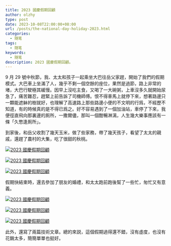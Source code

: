 ```yaml
---
title: 2023 國慶假期回顧
author: olzhy
type: post
date: 2023-10-08T22:00:00+08:00
url: /posts/the-national-day-holiday-2023.html
categories:
  - 随笔
tags:
  - 随笔
keywords:
  - 随笔
description: 2023 國慶假期回顧。
---
```


9 月 29 號中秋節，我、太太和孩子一起乘坐大巴往岳父家趕，開始了我們的假期模式。大巴車上坐滿了人，幾乎不剩一個空餘的座位，果然是過節，路上非常的堵，大巴行駛極其緩慢。因早上沒吃主食，又喝了一大碗粥，上車沒多久就開始尿急了，痛苦難忍，趕緊上前告訴了司機師傅。恨不得車馬上就停下來，想著路邊只一顆能遮躰的樹就好，也理解了高速路上那些路邊小便的不文明的行爲，不經歷不知道，有的時候真的是不得已爲之。好不容易遇到了一個加油站，車停了下來，我便徑直飛向那裏邊的厠所，一撒爾儘，那叫一個酣暢淋漓，人生幾大樂事應該有一條「久憋逢厠所」。

到家後，和岳父收割了幾天玉米，做了些家務，帶了幾天孩子，看望了太太的親戚，還趕了農村的大集，吃了很甜的秋桃。

[![2023 國慶假期回顧](https://olzhy.github.io/static/images/uploads/2023/10/the-national-day-holiday-2023-01.jpg#center)](https://raw.githubusercontent.com/olzhy/blog-images/main/2023/the-national-day-holiday-2023-01.jpg)

[![2023 國慶假期回顧](https://olzhy.github.io/static/images/uploads/2023/10/the-national-day-holiday-2023-02.jpg#center)](https://raw.githubusercontent.com/olzhy/blog-images/main/2023/the-national-day-holiday-2023-02.jpg)

[![2023 國慶假期回顧](https://olzhy.github.io/static/images/uploads/2023/10/the-national-day-holiday-2023-03.jpg#center)](https://raw.githubusercontent.com/olzhy/blog-images/main/2023/the-national-day-holiday-2023-03.jpg)

假期快結束時，還去參加了朋友的婚禮，和太太跑前跑後幫了一些忙，匆忙又有意義。

[![2023 國慶假期回顧](https://olzhy.github.io/static/images/uploads/2023/10/the-national-day-holiday-2023-04.jpg#center)](https://raw.githubusercontent.com/olzhy/blog-images/main/2023/the-national-day-holiday-2023-04.jpg)

[![2023 國慶假期回顧](https://olzhy.github.io/static/images/uploads/2023/10/the-national-day-holiday-2023-05.jpg#center)](https://raw.githubusercontent.com/olzhy/blog-images/main/2023/the-national-day-holiday-2023-05.jpg)

[![2023 國慶假期回顧](https://olzhy.github.io/static/images/uploads/2023/10/the-national-day-holiday-2023-06.jpg#center)](https://raw.githubusercontent.com/olzhy/blog-images/main/2023/the-national-day-holiday-2023-06.jpg)

此外，還寫了兩篇技術文章。總的來説，這個假期過得還不錯，沒有虛度，也沒有花銷太多，簡簡單單也挺好。
